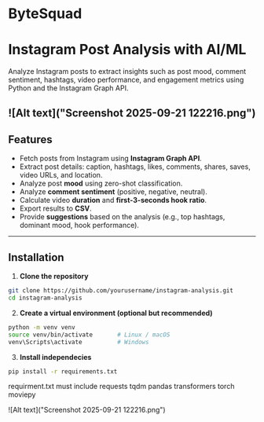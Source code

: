 ﻿# ByteSquad
# Instagram Post Analysis with AI/ML

Analyze Instagram posts to extract insights such as post mood, comment sentiment, hashtags, video performance, and engagement metrics using Python and the Instagram Graph API.

![Alt text]("Screenshot 2025-09-21 122216.png")
---

## Features

- Fetch posts from Instagram using **Instagram Graph API**.
- Extract post details: caption, hashtags, likes, comments, shares, saves, video URLs, and location.
- Analyze post **mood** using zero-shot classification.
- Analyze **comment sentiment** (positive, negative, neutral).
- Calculate video **duration** and **first-3-seconds hook ratio**.
- Export results to **CSV**.
- Provide **suggestions** based on the analysis (e.g., top hashtags, dominant mood, hook performance).

---

## Installation

1. **Clone the repository**

```bash
git clone https://github.com/yourusername/instagram-analysis.git
cd instagram-analysis 
```

2. **Create a virtual environment (optional but recommended)**
```bash
python -m venv venv
source venv/bin/activate       # Linux / macOS
venv\Scripts\activate          # Windows
```

3. **Install independecies**
```bash
pip install -r requirements.txt
```
requirment.txt must include
requests
tqdm
pandas
transformers
torch
moviepy

![Alt text]("Screenshot 2025-09-21 122216.png")



